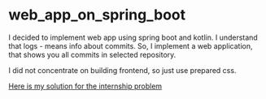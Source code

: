 # web_app_on_spring_boot
I decided to implement web app using spring boot and kotlin. I understand that logs - means info about commits.
So, I implement a web application, that shows you all commits in selected repository.

I did not concentrate on building frontend, so just use prepared css.

[Here is my solution for the internship problem](https://github.com/imanninen/web_app_on_spring_boot/blob/main/my_solution_for_problem.md)
